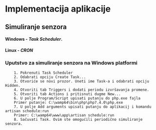 
# Implementacija aplikacije
## Simuliranje senzora
#### Windows - *Task Scheduler*.
#### Linux  - *CRON*
### Uputstvo za simuliranje senzora na Windows platformi
		1. Pokrenuti Task Scheduler
		2. Odabrati opciju Create Task...
		3. Otvoriće se novi prozor. Uneti ime Task-a i odabrati opciju Hidden.
		4. Otvoriti tab Triggers i dodati periodu izvršavanja promene.
		5. Otvoriti tab Actions i pritisnuti dugme New...
		6. U polje Program/Script upisati putanju do php.exe fajla
		Primer putanje: C:\wamp64\bin\php\php7.4.0\php.exe
		7. U polje Add arguments upisati putanju do aplikacij i komandu artisan schedule:run
		Primer: C:\wamp64\www\app\artisan schedule:run
		8. Sačuvati Task. Ovim ste omogućili periodično simuliranje senzora.